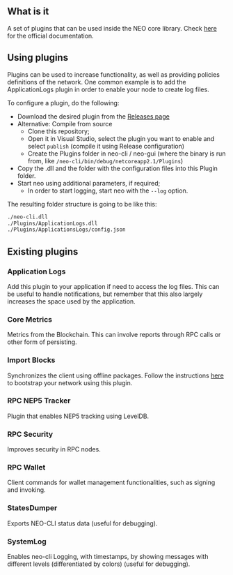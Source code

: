 ## What is it
A set of plugins that can be used inside the NEO core library. Check [here](http://docs.neo.org/en-us/node/plugin.html) for the official documentation.

## Using plugins
Plugins can be used to increase functionality, as well as providing policies definitions of the network.
One common example is to add the ApplicationLogs plugin in order to enable your node to create log files.

To configure a plugin, do the following:
 - Download the desired plugin from the [Releases page](https://github.com/neo-project/neo-plugins/releases)
  - Alternative: Compile from source
    - Clone this repository;
    - Open it in Visual Studio, select the plugin you want to enable and select `publish` \(compile it using Release configuration\)
    - Create the Plugins folder in neo-cli / neo-gui (where the binary is run from, like `/neo-cli/bin/debug/netcoreapp2.1/Plugins`)
 - Copy the .dll and the folder with the configuration files into this Plugin folder.
 - Start neo using additional parameters, if required;
 	- In order to start logging, start neo with the `--log` option.

The resulting folder structure is going to be like this:

```BASH
./neo-cli.dll
./Plugins/ApplicationLogs.dll
./Plugins/ApplicationsLogs/config.json
```

## Existing plugins
### Application Logs
Add this plugin to your application if need to access the log files. This can be useful to handle notifications, but remember that this also largely increases the space used by the application.

### Core Metrics
Metrics from the Blockchain. This can involve reports through RPC calls or other form of persisting.

### Import Blocks
Synchronizes the client using offline packages. Follow the instructions [here](http://docs.neo.org/en-us/network/syncblocks.html) to bootstrap your network using this plugin.

### RPC NEP5 Tracker
Plugin that enables NEP5 tracking using LevelDB.

### RPC Security
Improves security in RPC nodes.

### RPC Wallet
Client commands for wallet management functionalities, such as signing and invoking.

### StatesDumper
Exports NEO-CLI status data \(useful for debugging\).

### SystemLog
Enables neo-cli Logging, with timestamps, by showing messages with different levels (differentiated by colors) \(useful for debugging\).
